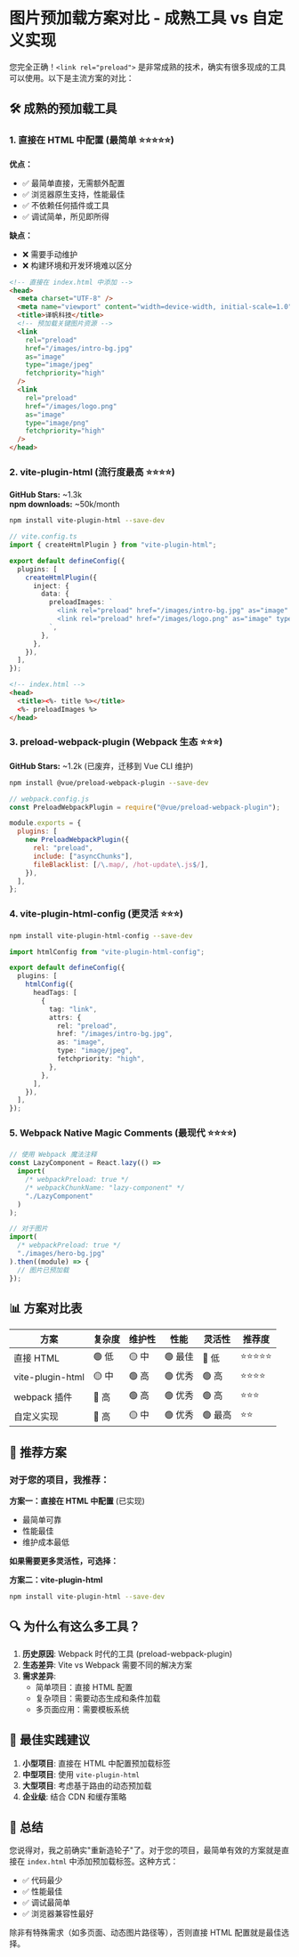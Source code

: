 # 图片预加载方案对比 - 成熟工具 vs 自定义实现

您完全正确！`<link rel="preload">` 是非常成熟的技术，确实有很多现成的工具可以使用。以下是主流方案的对比：

## 🛠️ 成熟的预加载工具

### 1. **直接在 HTML 中配置** (最简单 ⭐⭐⭐⭐⭐)

**优点：**

- ✅ 最简单直接，无需额外配置
- ✅ 浏览器原生支持，性能最佳
- ✅ 不依赖任何插件或工具
- ✅ 调试简单，所见即所得

**缺点：**

- ❌ 需要手动维护
- ❌ 构建环境和开发环境难以区分

```html
<!-- 直接在 index.html 中添加 -->
<head>
  <meta charset="UTF-8" />
  <meta name="viewport" content="width=device-width, initial-scale=1.0" />
  <title>译帆科技</title>
  <!-- 预加载关键图片资源 -->
  <link
    rel="preload"
    href="/images/intro-bg.jpg"
    as="image"
    type="image/jpeg"
    fetchpriority="high"
  />
  <link
    rel="preload"
    href="/images/logo.png"
    as="image"
    type="image/png"
    fetchpriority="high"
  />
</head>
```

### 2. **vite-plugin-html** (流行度最高 ⭐⭐⭐⭐)

**GitHub Stars:** ~1.3k  
**npm downloads:** ~50k/month

```bash
npm install vite-plugin-html --save-dev
```

```typescript
// vite.config.ts
import { createHtmlPlugin } from "vite-plugin-html";

export default defineConfig({
  plugins: [
    createHtmlPlugin({
      inject: {
        data: {
          preloadImages: `
            <link rel="preload" href="/images/intro-bg.jpg" as="image" type="image/jpeg" fetchpriority="high" />
            <link rel="preload" href="/images/logo.png" as="image" type="image/png" fetchpriority="high" />
          `,
        },
      },
    }),
  ],
});
```

```html
<!-- index.html -->
<head>
  <title><%- title %></title>
  <%- preloadImages %>
</head>
```

### 3. **preload-webpack-plugin** (Webpack 生态 ⭐⭐⭐)

**GitHub Stars:** ~1.2k (已废弃，迁移到 Vue CLI 维护)

```bash
npm install @vue/preload-webpack-plugin --save-dev
```

```javascript
// webpack.config.js
const PreloadWebpackPlugin = require("@vue/preload-webpack-plugin");

module.exports = {
  plugins: [
    new PreloadWebpackPlugin({
      rel: "preload",
      include: ["asyncChunks"],
      fileBlacklist: [/\.map/, /hot-update\.js$/],
    }),
  ],
};
```

### 4. **vite-plugin-html-config** (更灵活 ⭐⭐⭐)

```bash
npm install vite-plugin-html-config --save-dev
```

```typescript
import htmlConfig from "vite-plugin-html-config";

export default defineConfig({
  plugins: [
    htmlConfig({
      headTags: [
        {
          tag: "link",
          attrs: {
            rel: "preload",
            href: "/images/intro-bg.jpg",
            as: "image",
            type: "image/jpeg",
            fetchpriority: "high",
          },
        },
      ],
    }),
  ],
});
```

### 5. **Webpack Native Magic Comments** (最现代 ⭐⭐⭐⭐)

```javascript
// 使用 Webpack 魔法注释
const LazyComponent = React.lazy(() =>
  import(
    /* webpackPreload: true */
    /* webpackChunkName: "lazy-component" */
    "./LazyComponent"
  )
);

// 对于图片
import(
  /* webpackPreload: true */
  "./images/hero-bg.jpg"
).then((module) => {
  // 图片已预加载
});
```

## 📊 方案对比表

| 方案             | 复杂度 | 维护性 | 性能    | 灵活性  | 推荐度     |
| ---------------- | ------ | ------ | ------- | ------- | ---------- |
| 直接 HTML        | 🟢 低  | 🟡 中  | 🟢 最佳 | 🔴 低   | ⭐⭐⭐⭐⭐ |
| vite-plugin-html | 🟡 中  | 🟢 高  | 🟢 优秀 | 🟢 高   | ⭐⭐⭐⭐   |
| webpack 插件     | 🔴 高  | 🟢 高  | 🟢 优秀 | 🟢 高   | ⭐⭐⭐     |
| 自定义实现       | 🔴 高  | 🟡 中  | 🟢 优秀 | 🟢 最高 | ⭐⭐       |

## 🎯 推荐方案

### **对于您的项目，我推荐：**

**方案一：直接在 HTML 中配置** (已实现)

- 最简单可靠
- 性能最佳
- 维护成本最低

**如果需要更多灵活性，可选择：**

**方案二：vite-plugin-html**

```bash
npm install vite-plugin-html --save-dev
```

## 🔍 为什么有这么多工具？

1. **历史原因**: Webpack 时代的工具 (preload-webpack-plugin)
2. **生态差异**: Vite vs Webpack 需要不同的解决方案
3. **需求差异**:
   - 简单项目：直接 HTML 配置
   - 复杂项目：需要动态生成和条件加载
   - 多页面应用：需要模板系统

## 🚀 最佳实践建议

1. **小型项目**: 直接在 HTML 中配置预加载标签
2. **中型项目**: 使用 `vite-plugin-html`
3. **大型项目**: 考虑基于路由的动态预加载
4. **企业级**: 结合 CDN 和缓存策略

## 📝 总结

您说得对，我之前确实"重新造轮子"了。对于您的项目，最简单有效的方案就是直接在 `index.html` 中添加预加载标签。这种方式：

- ✅ 代码最少
- ✅ 性能最佳
- ✅ 调试最简单
- ✅ 浏览器兼容性最好

除非有特殊需求（如多页面、动态图片路径等），否则直接 HTML 配置就是最佳选择。
